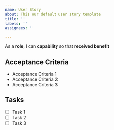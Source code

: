 ```yaml
---
name: User Story
about: This our default user story template
title: ''
labels: ''
assignees: ''

---
```


As a **role**, I can **capability** so that **received benefit**

## Acceptance Criteria
  * Acceptance Criteria 1:
  * Acceptance Criteria 2:
  * Acceptance Criteria 3:
  
## Tasks
  - [ ] Task 1
  - [ ] Task 2
  - [ ] Task 3
